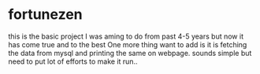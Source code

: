 # fortunezen
this is the basic project I was aming to do from past 4-5 years but now it has come true and to the best 
One more thing want to add is it is fetching the data from mysql and printing the same  on webpage.
sounds simple but need to put lot of efforts to make it run..

